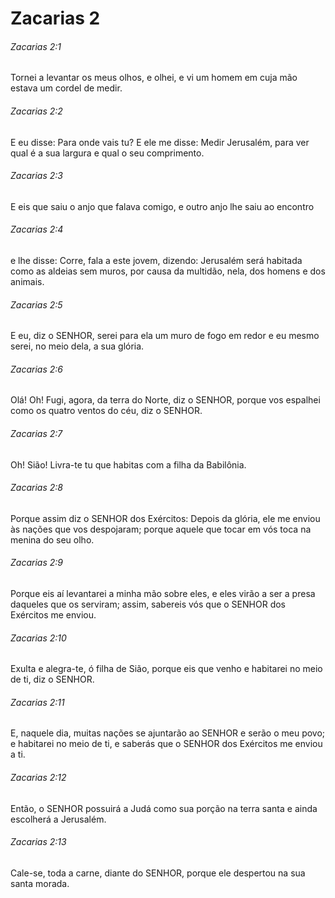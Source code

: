 # Zacarias 2

###### Zacarias 2:1

Tornei a levantar os meus olhos, e olhei, e vi um homem em cuja mão estava um cordel de medir.

###### Zacarias 2:2

E eu disse: Para onde vais tu? E ele me disse: Medir Jerusalém, para ver qual é a sua largura e qual o seu comprimento.

###### Zacarias 2:3

E eis que saiu o anjo que falava comigo, e outro anjo lhe saiu ao encontro

###### Zacarias 2:4

e lhe disse: Corre, fala a este jovem, dizendo: Jerusalém será habitada como as aldeias sem muros, por causa da multidão, nela, dos homens e dos animais.

###### Zacarias 2:5

E eu, diz o SENHOR, serei para ela um muro de fogo em redor e eu mesmo serei, no meio dela, a sua glória.

###### Zacarias 2:6

Olá! Oh! Fugi, agora, da terra do Norte, diz o SENHOR, porque vos espalhei como os quatro ventos do céu, diz o SENHOR.

###### Zacarias 2:7

Oh! Sião! Livra-te tu que habitas com a filha da Babilônia.

###### Zacarias 2:8

Porque assim diz o SENHOR dos Exércitos: Depois da glória, ele me enviou às nações que vos despojaram; porque aquele que tocar em vós toca na menina do seu olho.

###### Zacarias 2:9

Porque eis aí levantarei a minha mão sobre eles, e eles virão a ser a presa daqueles que os serviram; assim, sabereis vós que o SENHOR dos Exércitos me enviou.

###### Zacarias 2:10

Exulta e alegra-te, ó filha de Sião, porque eis que venho e habitarei no meio de ti, diz o SENHOR.

###### Zacarias 2:11

E, naquele dia, muitas nações se ajuntarão ao SENHOR e serão o meu povo; e habitarei no meio de ti, e saberás que o SENHOR dos Exércitos me enviou a ti.

###### Zacarias 2:12

Então, o SENHOR possuirá a Judá como sua porção na terra santa e ainda escolherá a Jerusalém.

###### Zacarias 2:13

Cale-se, toda a carne, diante do SENHOR, porque ele despertou na sua santa morada.

